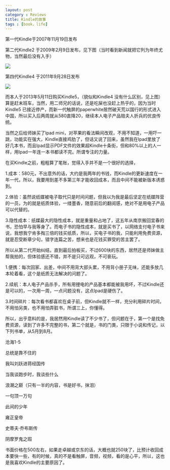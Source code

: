 ```yaml
---
layout: post
category : Reviews
title: Kindle的故事
tags : [book，life]
---
```



第一代Kindle于2007年11月19日发布

第二代Kindle2 于2009年2月9日发布，见下图（当时看到新闻就把它列为年终尤物，当然最后没有入手）
 
![](http://luisyang.weebly.com/uploads/2/2/7/2/22721706/3554654_orig.jpg)
 
第四代Kindle4 于2011年9月28日发布 

![](http://luisyang.weebly.com/uploads/2/2/7/2/22721706/6996832_orig.jpg)


而本人于2013年5月11日购买Kindle5，（貌似和Kindle4  没有什么区别，见上图）算是赶末班车，当然，用二师兄的话说，还是吃屎也没赶上热乎的，因为当时Kindle5 已接近停产，而新一代触屏的paperwhite居然破天荒以国行的形式进入中国，所以买入后两周就从580直降20，继续本人电子产品赔夫人折兵的优良传统。

当然之后给师妹买了Ipad mini，对苹果的看法瞬间改观，不用不知道，一用吓一跳，功能实在强大，Kindle直接鸡肋了，但话又说了回来，虽然我在Ipad里放了好几本书，而且Ipad显示PDF文件的效果超Kindle十条街，但和80%以上的人一样，用Ipad一年连一本书都读不完。所谓专注的力量。

在买Kindle之前，粗粗算了笔账，觉得入手并不是一个很好的选择，

1.成本：580元，不出意外的话，大约是我两年的书钱，而Kindle的更新速度在一年一代，所以，我要用到差不多第三年才能收回成本，而且中间不能被新版本诱惑到。

2.体验：虽然说纸媒被电子取代只是时间问题，但我以为我是最后坚定在纸媒阵营的一员，为的就是纸质体验，一缕墨香，随意前后的翻阅感，绝对不是用电子产品可以代替的。

3.隐性成本：纸媒最大的隐性成本，就是重量和占地了，这五年从南京搬回宜春的书，恐怕早与我等身了。而电子书的隐性成本，就是买书了，以网络支付电子书来说，我想我宁肯多掏三倍的钱买纸质，所以，买电子书的我，只能利用免费资源，就是忍受断章少句，错字连篇之苦，想来也是花钱买罪受的苦主罢了。

所以从第二代开始纠结，直到最后拍板买，不过600块的东西，居然还是师妹做主帮我拍的，但体验感还不错，并不是只可远观，不可亵玩。

1.便携：每次回家、出差，中间不用背大部头累，不用背小册子无味，还能多放几本轮着看，这个是纸质无法解决的问题了。

2.续航：本人电子产品杀手，所有用锂电的产品基本都能被我用坏，不过Kindle还是可以的，一次用一周，一点问题没有，这点Ipad是硬伤了。

3.时间碎片：每次看书都喜欢在桌子前，但Kindle就不一样，充分利用碎片时间，不用怕另类，也不用怕弄脏书，所谓三上，你懂得。

所以，出乎意料的是，我居然用Kindle读了不少书了，但问题在于，第一个是找免费资源，读到了许多不完整的书，第二个就是，书的门类，只限于小说和传记，以下列书单，从5月到8月。

沧海1-5

总统是靠不住的

我叫刘跃进蒋经国传

当我谈跑步时，我谈些什么

浪潮之巅（只有一半的内容，书是好书，抹泪）

一句顶一万句

此间的少年

雍正皇帝

史蒂夫·乔布斯传

阴摩罗鬼之瑕

书面价格在500左右，如果走卓越或京东的话，大概也就250块了，比预计收回成本要快一些，有的时候，真的不是看触屏，音频，视频，看的是心平，所以，这也是我喜欢Kindle的主要原因了。